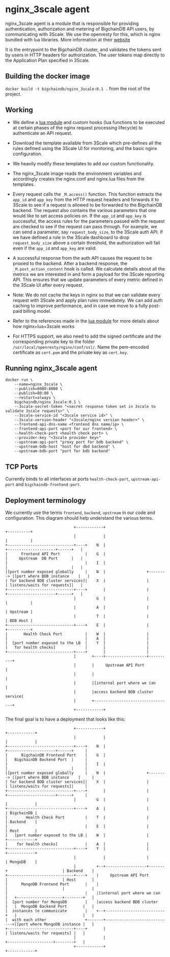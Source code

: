# nginx_3scale agent
nginx_3scale agent is a module that is responsible for providing authentication,
authorization and metering of BigchainDB API users, by communicating with 3Scale.
We use the openresty for this, which is nginx bundled with lua libraries.
More information at their [website](openresty.org/en)

It is the entrypoint to the BigchainDB cluster, and validates the tokens sent 
by users in HTTP headers for authorization.
The user tokens map directly to the Application Plan specified in 3Scale.

## Building the docker image
`docker build -t bigchaindb/nginx_3scale:0.1 .` from the root of the project.

## Working

* We define a [lua module](./nginx.lua.template) and
  custom hooks (lua functions to be executed at certain phases of the nginx
  request processing lifecycle) to authenticate an API request.

* Download the template available from 3Scale which pre-defines all the
  rules defined using the 3Scale UI for monitoring, and the basic nginx
  configuration.

* We heavily modify these templates to add our custom functionality.

* The nginx_3scale image reads the environment variables and accordingly
  creates the nginx.conf and nginx.lua files from the templates.

* Every request calls the `_M.access()` function. This function extracts the
  `app_id` and `app_key` from the HTTP request headers and forwards it to
  3Scale to see if a request is allowed to be forwarded to the BigchainDB
  backend. The request also contains the
  various parameters that one would like to set access policies on. If the
  `app_id` and `app_key` is successful, the access rules for the parameters
  passed with the request are checked to see if the request can pass through.
  For example, we can send a parameter, say `request_body_size`, to the 3Scale
  auth API. If we have defined a rule in the 3Scale dashboard to drop
  `request_body_size` above a certain threshold, the authorization will fail
  even if the `app_id` and `app_key` are valid.

* A successful response from the auth API causes the request to be proxied to
  the backend. After a backend response, the `_M.post_action_content` hook is
  called. We calculate details about all the metrics we are interested in and
  form a payload for the 3Scale reporting API. This ensures that we update
  parameters of every metric defined in the 3Scale UI after every request.

* Note: We do not cache the keys in nginx so that we can validate every request
  with 3Scale and apply plan rules immediately. We can add auth caching to
  improve performance, and in case we move to a fully post-paid billing model.

* Refer to the references made in the [lua module](./nginx.lua.template) for 
  more details about how nginx+lua+3scale works

* For HTTPS support, we also need to add the signed certificate and the
  corresponding private key to the folder
  `/usr/local/openresty/nginx/conf/ssl/`. Name the pem-encoded certificate as
  `cert.pem` and the private key as `cert.key`.

## Running nginx_3scale agent
```text
docker run \
    --name=nginx_3scale \
    --publish=8080:8080 \
    --publish=80:80 \
    --restart=always \
    bigchaindb/nginx_3scale:0.1 \
    --3scale-secret-token "<secret response token set in 3scale to validate 3scale requests>" \
    --3scale-service-id "<3scale service id>" \
    --3scale-version-header "<3scale/nginx version header>" \
    --frontend-api-dns-name <frontend dns name/ip> \
    --frontend-api-port <port for our frontend> \
    --health-check-port <health check port> \
    --provider-key "<3scale provider key>"
    --upstream-api-port "proxy port for bdb backend" \
    --upstream-bdb-host "host for dbd backend" \
    --upstream-bdb-port "port for bdb backend"
```

## TCP Ports
Currently binds to all interfaces at ports `health-check-port`, 
`upstream-api-port` and `bigchaindb-frontend-port`.

## Deployment terminology
We currently use the terms `frontend`, `backend`, `upstream` in our code and
configuration. This diagram should help understand the various terms.
```
                              +------------+                                                   +----------+
                              |            |                                                   |          |
+-----------------------------+----+    N  |                             +---------------------+------+   |
|      Frontend API Port           |    G  |                             |     Upstream  DB Port      |   |
|                                  |    I  |                             |                            |   |
|[port number exposed globally     |    N  |                  +--------> |[port where BDB instance    |   |
| for backend BDB cluster services]|    X  |                  |          | listens/waits for requests]|   |
+-----------------------------+----+       |                  |          +---------------------+------+   |
                              |         G  |                  |                                |          |
                              |         A  |                  |                                | Upstream |
                              |         T  |                  |                                | BDB Host |
+-----------------------------+----+    E  |                  |                                +----------+
|       Health Check Port          |    W  |                  |
|                                  |    A  |                  |
|  [port number exposed to the LB  |    Y  |                  |
|   for health checks]             |       |                  |
+-----------------------------+----+       |                  |
                              |       +----+------------------+----------+
                              |       |     Upstream API Port            |
                              |       |                                  |
                              |       |[internal port where we can       |
                              |       |access backend BDB cluster service|
                              |       +----------------------------------+
                              +------------+
```

The final goal is to have a deployment that looks like this:
```
                              +------------+                                                   +------------+
                              |            |                                                   |            |
+-----------------------------+----+    N  |                             +---------------------+------+     |
|      BigchainDB Frontend Port    |    G  |                             |   BigchainDB Backend Port  |     |
|                                  |    I  |                             |                            |     |
|[port number exposed globally     |    N  |                  +--------> |[port where BDB instance    |     |
| for backend BDB cluster services]|    X  |                  |          | listens/waits for requests]|     |
+-----------------------------+----+       |                  |          +---------------------+------+     |
                              |         G  |                  |                                |            |
+-----------------------------+----+    A  |                  |                                | BigchainDB |
|        Health Check Port         |    T  |                  |                                | Backend    |
|                                  |    E  |                  |                                | Host       |
|   [port number exposed to the LB |    W  |                  |                                +------------+
|    for health checks]            |    A  |                  |
+-----------------------------+----+    Y  |                  |                                +------------+
                              |            |                  |                                | MongoDB    |
                              |         +--+------------------+-------+                        | Backend    |
+-----------------------------+----+    |     Upstream API Port       |                        | Host       |
|      MongoDB Frontend Port       |    |                             |                        |            |
|                                  |    |[internal port where we can  |   +--------------------+--------+   |
|  [port number for MongoDB        |    |access backend BDB cluster   |   |  MongoDB Backend Port       |   |
|  instances to communicate        |    +--+--------------------------+   |                             |   |
|  with each other                 +-------+----------------------------->|[port where MongoDB instance |   |
+-----------------------------+----+       |                              | listens/waits for requests] |   |
                              |            |                              +--------------------+--------+   |
                              +------------+                                                   +------------+
```
